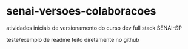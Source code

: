 # senai-versoes-colaboracoes
atividades iniciais de versionamento do curso dev full stack SENAI-SP

teste/exemplo de readme feito diretamente no github
